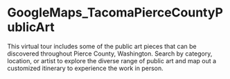 # GoogleMaps_TacomaPierceCountyPublicArt
This virtual tour includes some of the public art pieces that can be discovered throughout Pierce County, Washington. Search by category, location, or artist to explore the diverse range of public art and map out a customized itinerary to experience the work in person.
